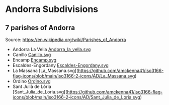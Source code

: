 # Andorra Subdivisions

## 7 parishes of Andorra 

Source: https://en.wikipedia.org/wiki/Parishes_of_Andorra

* Andorra La Vella [Andorra_la_vella.svg](https://github.com/amckenna41/iso3166-flag-icons/blob/main/iso3166-2-icons/AD/Andorra_la_vells.svg)
* Canillo [Canillo.svg](https://github.com/amckenna41/iso3166-flag-icons/blob/main/iso3166-2-icons/AD/Canillo.svg)
* Encamp [Encamp.svg](https://github.com/amckenna41/iso3166-flag-icons/blob/main/iso3166-2-icons/AD/Encamp.svg)
* Escaldes-Engordany [Escaldes-Engordany.svg](https://github.com/amckenna41/iso3166-flag-icons/blob/main/iso3166-2-icons/AD/Escaldes-Engordany.svg)
* La Massana [La_Massana.svg[(https://github.com/amckenna41/iso3166-flag-icons/blob/main/iso3166-2-icons/AD/La_Massana.svg)
* Ordino [Ordino.svg](https://github.com/amckenna41/iso3166-flag-icons/blob/main/iso3166-2-icons/AD/Ordino.svg)
* Sant Julià de Lòria [Sant_Julia_de_Loria.svg[(https://github.com/amckenna41/iso3166-flag-icons/blob/main/iso3166-2-icons/AD/Sant_Julia_de_Loria.svg)

